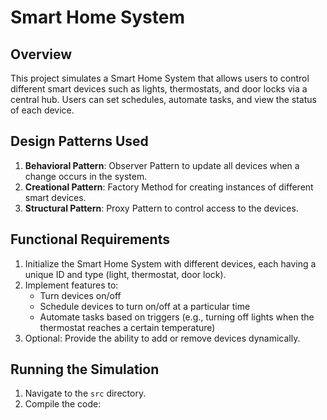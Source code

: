# Smart Home System

## Overview
This project simulates a Smart Home System that allows users to control different smart devices such as lights, thermostats, and door locks via a central hub. Users can set schedules, automate tasks, and view the status of each device.

## Design Patterns Used
1. **Behavioral Pattern**: Observer Pattern to update all devices when a change occurs in the system.
2. **Creational Pattern**: Factory Method for creating instances of different smart devices.
3. **Structural Pattern**: Proxy Pattern to control access to the devices.

## Functional Requirements
1. Initialize the Smart Home System with different devices, each having a unique ID and type (light, thermostat, door lock).
2. Implement features to:
   - Turn devices on/off
   - Schedule devices to turn on/off at a particular time
   - Automate tasks based on triggers (e.g., turning off lights when the thermostat reaches a certain temperature)
3. Optional: Provide the ability to add or remove devices dynamically.

## Running the Simulation
1. Navigate to the `src` directory.
2. Compile the code:
